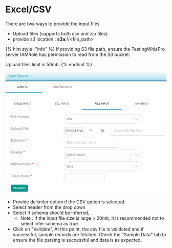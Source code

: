 # Excel/CSV

There are two ways to provide the input files

* Upload files \(supports both csv and zip files\)
* provide s3 location : **s3a**://&lt;file\_path&gt;

{% hint style="info" %}
If providing S3 file path, ensure the TestingWhizPro server IAMRole has permission to read from the S3 bucket.

Upload files limit is 50mb.
{% endhint %}



![](../../../../.gitbook/assets/csvfileinput.png)

* Provide delimiter option if the CSV option is selected.
* Select header from the drop down
* Select if schema should be inferred,
  * Note : If the input file size is large &gt; 20mb, it is recommended not to select infer schema as true.
* Click on "Validate", At this point, the csv file is validated and if successful, sample records are fetched. Check the "Sample Data" tab to ensure the file parsing is successful and data is as expected.



